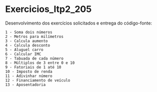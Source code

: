 # Exercicios_ltp2_205
Desenvolvimento dos exercícios solicitados e entrega do código-fonte:
```
1 - Soma dois números
2 - Metros para milímetros
3 - Calcula aumento
4 - Calcula desconto
5 - Aluguel carro
6 - Calcular IMC
7 - Tabuada de cada número
8 - Múltiplos de 3 entre 0 e 10
9 - Fatoriais de 1 até 10
10 - Imposto de renda
11 - Adivinhar número
12 - Financiamento de veículo
13 - Aposentadoria
```